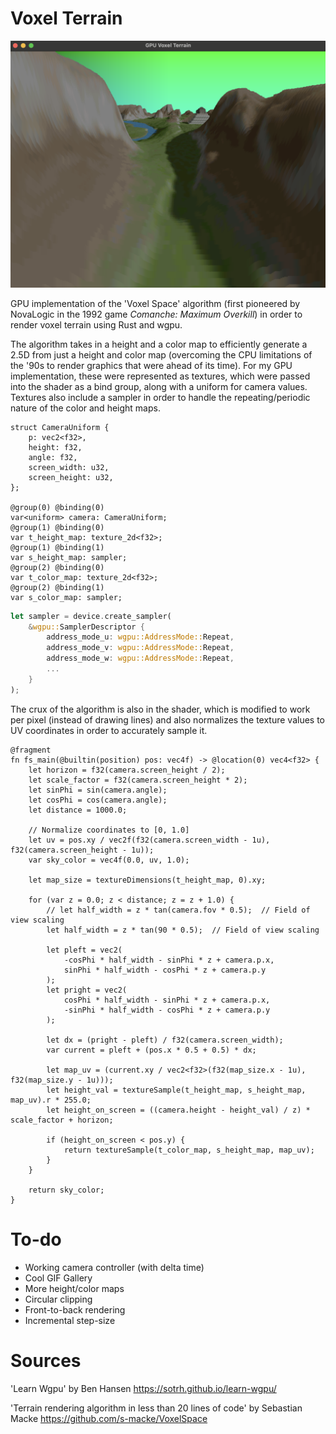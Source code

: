 # Voxel Terrain
![Shader Ouput](output.png)

GPU implementation of the 'Voxel Space' algorithm (first pioneered by NovaLogic in the 1992 game *Comanche: Maximum Overkill*) in order to render voxel terrain using Rust and wgpu.

The algorithm takes in a height and a color map to efficiently generate a 2.5D from just a height and color map (overcoming the CPU limitations of the '90s to render graphics that were ahead of its time). For my GPU implementation, these were represented as textures, which were passed into the shader as a bind group, along with a uniform for camera values. Textures also include a sampler in order to handle the repeating/periodic nature of the color and height maps.

```wgsl
struct CameraUniform {
    p: vec2<f32>,
    height: f32,
    angle: f32,
    screen_width: u32,
    screen_height: u32,
};

@group(0) @binding(0)
var<uniform> camera: CameraUniform;
@group(1) @binding(0)
var t_height_map: texture_2d<f32>;
@group(1) @binding(1)
var s_height_map: sampler;
@group(2) @binding(0)
var t_color_map: texture_2d<f32>;
@group(2) @binding(1)
var s_color_map: sampler;
```

```Rust
let sampler = device.create_sampler(
    &wgpu::SamplerDescriptor {
        address_mode_u: wgpu::AddressMode::Repeat,
        address_mode_v: wgpu::AddressMode::Repeat,
        address_mode_w: wgpu::AddressMode::Repeat,
        ...
    }
);
```


The crux of the algorithm is also in the shader,
which is modified to work per pixel (instead of drawing lines) and also normalizes the texture values to UV coordinates in order to accurately sample it.

```wgsl
@fragment
fn fs_main(@builtin(position) pos: vec4f) -> @location(0) vec4<f32> {
    let horizon = f32(camera.screen_height / 2);
    let scale_factor = f32(camera.screen_height * 2);
    let sinPhi = sin(camera.angle);
    let cosPhi = cos(camera.angle);
    let distance = 1000.0;

    // Normalize coordinates to [0, 1.0]
    let uv = pos.xy / vec2f(f32(camera.screen_width - 1u), f32(camera.screen_height - 1u));
    var sky_color = vec4f(0.0, uv, 1.0);

    let map_size = textureDimensions(t_height_map, 0).xy;

    for (var z = 0.0; z < distance; z = z + 1.0) {
        // let half_width = z * tan(camera.fov * 0.5);  // Field of view scaling
        let half_width = z * tan(90 * 0.5);  // Field of view scaling

        let pleft = vec2(
            -cosPhi * half_width - sinPhi * z + camera.p.x,
            sinPhi * half_width - cosPhi * z + camera.p.y
        );
        let pright = vec2(
            cosPhi * half_width - sinPhi * z + camera.p.x,
            -sinPhi * half_width - cosPhi * z + camera.p.y
        );

        let dx = (pright - pleft) / f32(camera.screen_width);
        var current = pleft + (pos.x * 0.5 + 0.5) * dx;

        let map_uv = (current.xy / vec2<f32>(f32(map_size.x - 1u), f32(map_size.y - 1u)));
        let height_val = textureSample(t_height_map, s_height_map, map_uv).r * 255.0;
        let height_on_screen = ((camera.height - height_val) / z) * scale_factor + horizon;

        if (height_on_screen < pos.y) {
            return textureSample(t_color_map, s_height_map, map_uv);
        }
    }

    return sky_color;
}
```

# To-do
- Working camera controller (with delta time)
- Cool GIF Gallery
- More height/color maps
- Circular clipping
- Front-to-back rendering
- Incremental step-size

# Sources
'Learn Wgpu' by Ben Hansen https://sotrh.github.io/learn-wgpu/

'Terrain rendering algorithm in less than 20 lines of code' by Sebastian Macke https://github.com/s-macke/VoxelSpace
